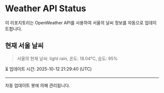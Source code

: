 
# Weather API Status

이 리포지토리는 OpenWeather API를 사용하여 서울의 날씨 정보를 자동으로 업데이트합니다.

## 현재 서울 날씨
> 서울의 현재 날씨: light rain, 온도: 18.04°C, 습도: 95%

⏳ 업데이트 시간: 2025-10-12 21:29:40 (UTC)

---
자동 업데이트 봇에 의해 관리됩니다.
